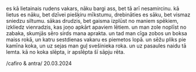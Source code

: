es kā lietainais rudens vakars,
nāku bargi ass, bet tā arī nesamircinu.
kā lietus es nāku, bet dzīvei piešķiru mīkstumu,
drebināties es sāku, bet vismaz sniedzu siltumu.
sākas drudzis, bet gaisma izplūst no maniem spēkiem,
izkliedz vienradzis, kas joņo apkārt apaviem lētiem.
un man zole noplīst no zabaka,
skumjās sēro sirds mana aprakta.
un tad man cīga zobos un boksa maiss rokā,
un katru sestdienas vakaru es piemetos lopā.
un sēžu pliks pie kamīna koka,
un uz sejas man guļ svešinieka roka.
un uz pasaules naidu tā lemta.
kā no koka slēpta,
ir apslēpta šī sāpju rēta.

/cafiro & antra/
20.03.2024